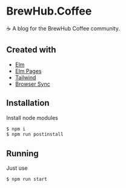 # BrewHub.Coffee

☕️ A blog for the BrewHub Coffee community.

## Created with

- [Elm](https://elm-lang.org)
- [Elm Pages](https://elm-pages.com/)
- [Tailwind](https://tailwindcss.com/)
- [Browser Sync](https://browsersync.io/)

## Installation

Install node modules

```sh
$ npm i
$ npm run postinstall
```

## Running

Just use

```sh
$ npm run start
```